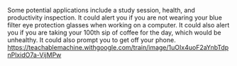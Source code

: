 Some potential applications include a study session, health, and productivity inspection.
It could alert you if you are not wearing your blue filter eye protection glasses when working on a computer.
It could also alert you if you are taking your 100th sip of coffee for the day, which would be unhealthy.
It could also prompt you to get off your phone.
https://teachablemachine.withgoogle.com/train/image/1uOIx4uoF2aYnbTdpnPlxidO7a-VijMPw
